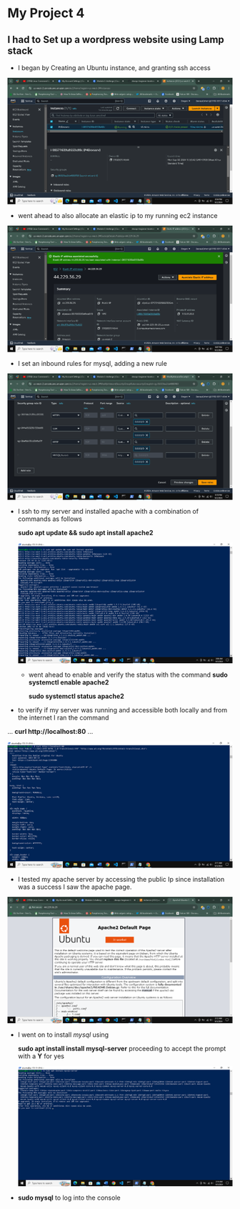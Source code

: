 # My Project 4

## I had to Set up a wordpress website using Lamp stack

- I began by Creating an Ubuntu instance, and granting ssh access

![create ec2 instance](/Project4/img/Ubuntu_instance.png)

- went ahead to also allocate an elastic ip to my running ec2 instance

![allocateip](/Project4/img/Allocated_elastic_Ip_successfully.png)

- I set an inbound rules for mysql, adding a new rule

![inboundrule](/Project4/img/Mysql_security_setting_allowing_access.png)

- I ssh to my server and installed apache with a combination of commands as follows

  **sudo apt update && sudo apt install apache2**

  ![installapache](/Project4/img/sudoaptupdate_sudoaptinstall_apache.png)

  - went ahead to enable and verify the status with the command **sudo systemctl enable apache2**

      **sudo systemctl status apache2**

- to verify if my server was running and accessible both locally and from the internet I ran the command

...
   **curl http://localhost:80**
...

![localhost](/Project4/img/curl_localhost_80.png)

- I tested my apache server by accessing the public Ip since installation was a success I saw the apache page.

![apachepuc](/Project4/img//Ip_shows_apache_server.png)

- I went on to install *mysql* using 

    **sudo apt install install mysql-server** proceeding to accept the prompt with a **Y** for yes

    ![installmysql](/Project4/img/install_mysql_server.png)

- **sudo mysql** to log into the console

